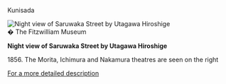 Kunisada

![Night view of Saruwaka Street by Utagawa Hiroshige](kunisada/Intro/P.188-1946.jpg)  
� The Fitzwilliam Museum

**Night view of Saruwaka Street by Utagawa Hiroshige**

1856\. The Morita, Ichimura and Nakamura theatres are seen on the right

[For a more detailed description](/context/textA)
